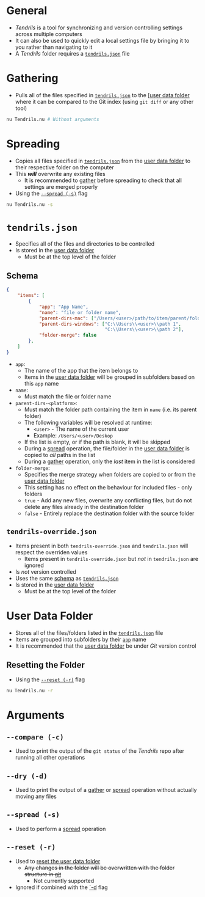# General
- *Tendrils* is a tool for synchronizing and version controlling settings across multiple computers
- It can also be used to quickly edit a local settings file by bringing it to you rather than navigating to it
- A *Tendrils* folder requires a [`tendrils.json`](#tendrilsjson) file

# Gathering
- Pulls all of the files specified in [`tendrils.json`](#tendrilsjson) to the [[user data folder](#user-data-folder) where it can be compared to the Git index (using `git diff` or any other tool)
```bash
nu Tendrils.nu # Without arguments
```

# Spreading
- Copies all files specified in [`tendrils.json`](#tendrilsjson) from the [user data folder](#user-data-folder) to their respective folder on the computer
- This ***will*** overwrite any existing files
    - It is recommended to [gather](#gathering) before spreading to check that all settings are merged properly
- Using the [`--spread (-s)`](#spread--s) flag
```bash
nu Tendrils.nu -s
```

# `tendrils.json`
- Specifies all of the files and directories to be controlled
- Is stored in the [user data folder](#user-data-folder)
    - Must be at the top level of the folder

## Schema
```json
{
    "items": [
        {
            "app": "App Name",
            "name": "file or folder name",
            "parent-dirs-mac": ["/Users/<user>/path/to/item/parent/folder"],
            "parent-dirs-windows": ["C:\\Users\\<user>\\path 1",
                                    "C:\\Users\\<user>\\path 2"],
            "folder-merge": false
        },
    ]
}
```

- `app`:
    - The name of the app that the item belongs to
    - Items in the [user data folder](#user-data-folder) will be grouped in subfolders based on this `app` name 
- `name`:
    - Must match the file or folder name
- `parent-dirs-<platform>`:
    - Must match the folder path containing the item in `name` (i.e. its parent folder)
    - The following variables will be resolved at runtime:
        - `<user>` - The name of the current user
        - Example: `/Users/<user>/Deskop`
    - If the list is empty, or if the path is blank, it will be skipped
    - During a [spread](#spreading) operation, the file/folder in the [user data folder](#user-data-folder) is copied to *all* paths in the list
    - During a [gather](#gathering) operation, only the *last* item in the list is considered
- `folder-merge`:
    - Specifies the merge strategy when folders are copied to or from the [user data folder](#user-data-folder)
    - This setting has no effect on the behaviour for included files - only folders
    - `true` - Add any new files, overwrite any conflicting files, but do not delete any files already in the destination folder
    - `false` - Entirely replace the destination folder with the source folder

## `tendrils-override.json`
- Items present in both `tendrils-override.json` and `tendrils.json` will respect the overriden values
    - Items present in `tendrils-override.json` but *not* in `tendrils.json` are ignored
- Is *not* version controlled
- Uses the same [schema](#schema) as [`tendrils.json`](#tendrilsjson)
- Is stored in the [user data folder](#user-data-folder)
    - Must be at the top level of the folder

# User Data Folder
- Stores all of the files/folders listed in the [`tendrils.json`](#tendrilsjson) file
- Items are grouped into subfolders by their [`app`](#schema) name
- It is recommended that the [user data folder](#user-data-folder) be under *Git* version control

## Resetting the Folder
- Using the [`--reset (-r)`](#reset--r) flag

```bash
nu Tendrils.nu -r
```

# Arguments
## `--compare (-c)`
- Used to print the output of the `git status` of the *Tendrils* repo after running all other operations 

## `--dry (-d)`
- Used to print the output of a [gather](#gathering) or [spread](#spreading) operation without actually moving any files

## `--spread (-s)`
- Used to perform a [spread](#spreading) operation

## `--reset (-r)`
- Used to [reset the user data folder](#resetting-the-folder)
    - ~~Any changes in the folder will be overwritten with the folder structure in [git](#version-control)~~
        - Not currently supported
- Ignored if combined with the [`-d](#dry--d) flag